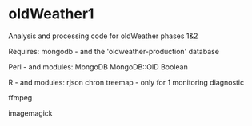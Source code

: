 oldWeather1
===========

Analysis and processing code for oldWeather phases 1&amp;2

Requires:
 mongodb - and the 'oldweather-production' database

 Perl - and modules:
   MongoDB
   MongoDB::OID
   Boolean

 R - and modules:
   rjson
   chron
   treemap - only for 1 monitoring diagnostic
   
 ffmpeg

 imagemagick